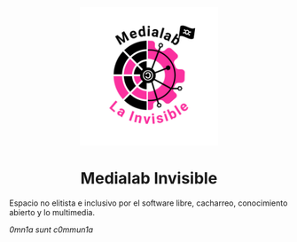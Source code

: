 <p style="text-align:center;">
  <img src="https://github.com/medialab-invisible/media-resources/blob/main/no-background.png?raw=true" alt="Logo del Medialab Invisible" width="250px"></img>
</p>
<h1 style="text-align:center;">Medialab Invisible</h1>
<p>
  Espacio no elitista e inclusivo por el software libre, cacharreo, conocimiento abierto y lo multimedia.
</p>
<p>
  <i>0mn1a sunt c0mmun1a</i>
</p>
